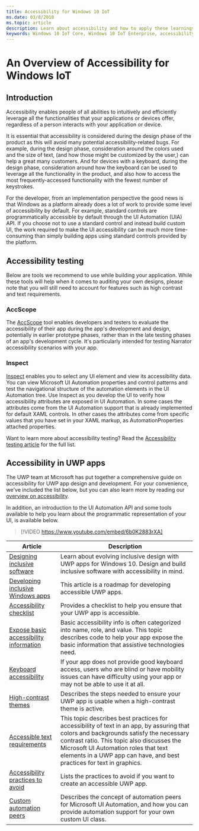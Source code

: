 ```yaml
---
title: Accessibility for Windows 10 IoT 
ms.date: 03/8/2018 
ms.topic: article 
description: Learn about accessibility and how to apply these learnings to your next application or device. 
keywords: Windows 10 IoT Core, Windows 10 IoT Enterprise, accessibility, color contrast 
---
```

 
# An Overview of Accessibility for Windows IoT 
 
## Introduction 
Accessibility enables people of all abilities to intuitively and efficiently leverage all the functionalities that your applications or devices offer, regardless of a person interacts with your application or device. 
 
It is essential that accessibility is considered during the design phase of the product as this will avoid many potential accessibility-related bugs. For example, during the design phase, consideration around the colors used and the size of text, (and how those might be customized by the user,) can help a great many customers. And for devices with a keyboard, during the design phase, consideration around how the keyboard can be used to leverage all the functionality in the product, and also how to access the most frequently-accessed functionality with the fewest number of keystrokes.  
 
For the developer, from an implementation perspective the good news is that Windows as a platform already does a lot of work to provide some level of accessibility by default. For example, standard controls are programmatically accessible by default through the UI Automation (UIA) API. If you choose not to use a standard control and instead build custom UI, the work required to make the UI accessibility can be much more time-consuming than simply building apps using standard controls provided by the platform. 

## Accessibility testing
Below are tools we recommend to use while building your application. While these tools will help when it comes to auditing your own designs, please note that you will still need to account for features such as high contrast and text requirements.

### AccScope
The [AccScope](https://msdn.microsoft.com/library/windows/desktop/Dn433239) tool enables developers and testers to evaluate the accessibility of their app during the app's development and design, potentially in earlier prototype phases, rather than in the late testing phases of an app's development cycle. It's particularly intended for testing Narrator accessibility scenarios with your app.

### Inspect
[Inspect](https://msdn.microsoft.com/library/windows/desktop/Dd318521) enables you to select any UI element and view its accessibility data. You can view Microsoft UI Automation properties and control patterns and test the navigational structure of the automation elements in the UI Automation tree. Use Inspect as you develop the UI to verify how accessibility attributes are exposed in UI Automation. In some cases the attributes come from the UI Automation support that is already implemented for default XAML controls. In other cases the attributes come from specific values that you have set in your XAML markup, as AutomationProperties attached properties.

Want to learn more about accessibility testing? Read the [Accessibility testing article](https://docs.microsoft.com/windows/uwp/design/accessibility/accessibility-testing#inspect) for the full list.
 
 
## Accessibility in UWP apps 
The UWP team at Microsoft has put together a comprehensive guide on accessibility for UWP app design and development. For your convenience, we've included the list below, but you can also learn more by reading our [overview on accessibility](https://docs.microsoft.com/windows/uwp/design/accessibility/accessibility-overview). 
 
In addition, an introduction to the UI Automation API and some tools available to help you learn about the programmatic representation of your UI, is available below. 
 
> [!VIDEO https://www.youtube.com/embed/6b0K2883rXA]

 
| Article | Description | 
|---------|-------------| 
| [Designing inclusive software](https://docs.microsoft.com/windows/uwp/design/accessibility/designing-inclusive-software) | Learn about evolving inclusive design with UWP apps for Windows 10.  Design and build inclusive software with accessibility in mind. | 
| [Developing inclusive Windows apps](https://docs.microsoft.com/windows/uwp/design/accessibility/developing-inclusive-windows-apps) | This article is a roadmap for developing accessible UWP apps. | 
| [Accessibility checklist](https://docs.microsoft.com/windows/uwp/design/accessibility/accessibility-checklist) | Provides a checklist to help you ensure that your UWP app is accessible. | 
| [Expose basic accessibility information](https://docs.microsoft.com/windows/uwp/design/accessibility/basic-accessibility-information) | Basic accessibility info is often categorized into name, role, and value. This topic describes code to help your app expose the basic information that assistive technologies need. | 
| [Keyboard accessibility](https://docs.microsoft.com/windows/uwp/design/accessibility/keyboard-accessibility) | If your app does not provide good keyboard access, users who are blind or have mobility issues can have difficulty using your app or may not be able to use it at all. | 
| [High-contrast themes](https://docs.microsoft.com/windows/uwp/design/accessibility/high-contrast-themes) | Describes the steps needed to ensure your UWP app is usable when a high-contrast theme is active. | 
| [Accessible text requirements](https://docs.microsoft.com/windows/uwp/design/accessibility/accessible-text-requirements) | This topic describes best practices for accessibility of text in an app, by assuring that colors and backgrounds satisfy the necessary contrast ratio. This topic also discusses the Microsoft UI Automation roles that text elements in a UWP app can have, and best practices for text in graphics. | 
| [Accessibility practices to avoid](https://docs.microsoft.com/windows/uwp/design/accessibility/practices-to-avoid) | Lists the practices to avoid if you want to create an accessible UWP app. | 
| [Custom automation peers](https://docs.microsoft.com/windows/uwp/design/accessibility/custom-automation-peers) | Describes the concept of automation peers for Microsoft UI Automation, and how you can provide automation support for your own custom UI class. | 
 
